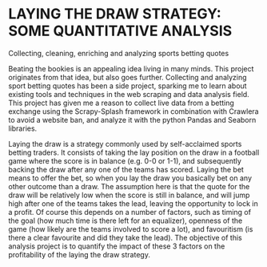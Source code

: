 # LAYING THE DRAW STRATEGY: SOME QUANTITATIVE ANALYSIS
Collecting, cleaning, enriching and analyzing sports betting quotes

Beating the bookies is an appealing idea living in many minds. This project originates from that idea, but also goes further. Collecting and analyzing sport betting quotes has been a side project, sparking me to learn about existing tools and techniques in the web scraping and data analysis field. This project has given me a reason to collect live data from a betting exchange using the Scrapy-Splash framework in combination with Crawlera to avoid a website ban, and analyze it with the python Pandas and Seaborn libraries.

Laying the draw is a strategy commonly used by self-acclaimed sports betting traders. It consists of taking the lay position on the draw in a football game where the score is in balance (e.g. 0-0 or 1-1), and subsequently backing the draw after any one of the teams has scored. Laying the bet means to offer the bet, so when you lay the draw you basically bet on any other outcome than a draw. The assumption here is that the quote for the draw will be relatively low when the score is still in balance, and will jump high after one of the teams takes the lead, leaving the opportunity to lock in a profit. Of course this depends on a number of factors, such as timing of the goal (how much time is there left for an equalizer), openness of the game (how likely are the teams involved to score a lot), and favouritism (is there a clear favourite and did they take the lead). The objective of this analysis project is to quantify the impact of these 3 factors on the profitability of the laying the draw strategy. 
